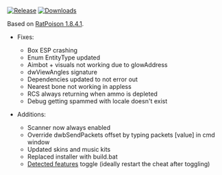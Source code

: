 [![Release](https://img.shields.io/github/release/sotakoira/1841-fix.svg)](https://github.com/sotakoira/1841-fix/releases/latest)
[![Downloads](https://img.shields.io/github/downloads/sotakoira/1841-fix/total.svg)](https://github.com/sotakoira/1841-fix/releases)

Based on [RatPoison 1.8.4.1](https://github.com/RatPoison-dev/RatPoison/tree/00134613dbf472f87a0a01f6f42e518fb4b4f55a).

* Fixes:
  * Box ESP crashing
  * Enum EntityType updated
  * Aimbot + visuals not working due to glowAddress
  * dwViewAngles signature
  * Dependencies updated to not error out
  * Nearest bone not working in appless
  * RCS always returning when ammo is depleted
  * Debug getting spammed with locale doesn't exist

* Additions:
  * Scanner now always enabled
  * Override dwbSendPackets offset by typing packets [value] in cmd window
  * Updated skins and music kits
  * Replaced installer with build.bat
  * [Detected features](https://github.com/sotakoira/1841-fix/discussions/3) toggle (ideally restart the cheat after toggling)



